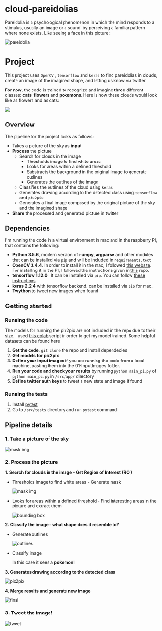 # cloud-pareidolias

Pareidolia is a psychological phenomenon in which the mind responds to a stimulus, usually an image or a sound, by perceiving a familiar pattern where none exists. Like seeing a face in this picture:

  ![pareidolia](https://www.artnews.com/wp-content/uploads/2017/08/4689253598_ccaa7fe938_b.jpg)

# Project

This project uses `OpenCV` , `tensorflow` and `keras` to find pareidolias in clouds, create an image of the imagined shape, and letting us know via twitter.

**For now**, the code is trained to recognize and imagine **three** different classes: **cats**, **flowers** and **pokemons**. Here is how these clouds would look like as flowers and as cats:

  ![](https://raw.githubusercontent.com/msotomorras/cloud-pareidolias/master/04-Results/example%20pics/merged.jpg)

## Overview

The pipeline for the project looks as follows:
* Takes a picture of the sky as **input**
* **Process** the picture
   * Search for clouds in the image
      * Thresholds image to find white areas
      * Looks for areas within a defined threshold
      * Substracts the background in the original image to generate outlines
      * Generates the outlines of the image
   * Classifies the outlines of the cloud using `keras`
   * Generates drawing according to the detected class using `tensorflow` and `pix2pix`
   * Generates a final image composed by the original picture of the sky and the imagined shape
* **Share** the processed and generated picture in twitter

## Dependencies

I'm running the code in a virtual environment in mac and in the raspberry PI, that contains the following:

* **Python 3.5.6**, modern version of **numpy**, **argparse** and other modules that can be installed via `pip` and will be included in `requirements.text`
* **OpenCV 3.4.4**. In order to install it in the mac, I followed [this website](https://www.pyimagesearch.com/2016/12/19/install-opencv-3-on-macos-with-homebrew-the-easy-way/).<br/>
For installing it in the PI, I followed the instructions given in [this](https://github.com/EdjeElectronics/TensorFlow-Object-Detection-on-the-Raspberry-Pi) repo.
* **tensorflow 1.12.0** , It can be installed via `pip`. You can follow [these instructions](https://www.tensorflow.org/install/pip)
* **keras 2.2.4** with tensorflow backend, can be installed via `pip` for mac.
* **Twython** to tweet new images when found

## Getting started

### Running the code

The models for running the pix2pix are not included in the repo due to their size. I used [this colab](https://colab.research.google.com/github/tensorflow/tensorflow/blob/master/tensorflow/contrib/eager/python/examples/pix2pix/pix2pix_eager.ipynb) script in order to get my model trained. Some helpful datasets can be found [here](https://people.eecs.berkeley.edu/~tinghuiz/projects/pix2pix/datasets/)
1. **Get the code**. `git clone` the repo and install dependecies
2. **Get models for pix2pix**
3. **Define your input images** if you are running the code from a local machine, pasting them into the 01-InputImages folder.
4. **Run your code and check your results** by running `python main_pi.py` of `python main_pc.py` in `/src/app/` directory
5. **Define twitter auth keys** to tweet a new state and image if found

### Running the tests

1. Install [pytest](https://docs.pytest.org/en/latest/getting-started.html)
2. Go to `/src/tests` directory and run `pytest` command

## Pipeline details

### 1. Take a picture of the sky

   ![mask img](https://raw.githubusercontent.com/msotomorras/cloud-pareidolias/master/05-Debug/img_0.jpg)
       
### 2. Process the picture

**1. Search for clouds in the image - Get Region of Interest (ROI)**

   * Thresholds image to find white areas - Generate mask
   
      ![mask img](https://raw.githubusercontent.com/msotomorras/cloud-pareidolias/master/05-Debug/img_0_mask.jpg)
   
   * Looks for areas within a defined threshold  - Find interesting areas in the picture and extract them
   
      ![bounding box](https://raw.githubusercontent.com/msotomorras/cloud-pareidolias/master/02-Classify/img_0.jpg)
   
**2. Classify the image - what shape does it resemble to?**

   * Generate outlines
    
      ![outlines](https://raw.githubusercontent.com/msotomorras/cloud-pareidolias/master/02-Classify/outlines/img_0.jpg)
   
   * Classify image
   
      In this case it sees a **pokemon**!

**3. Generates drawing according to the detected class**

   ![pix2pix](https://raw.githubusercontent.com/msotomorras/cloud-pareidolias/master/04-Results/images/img_0.png)
   
**4. Merge results and generate new image**
   
   ![final](https://raw.githubusercontent.com/msotomorras/cloud-pareidolias/master/04-Results/final/final_img_0.jpg)


### 3. Tweet the image!

   ![tweet](https://raw.githubusercontent.com/msotomorras/cloud-pareidolias/master/04-Results/final/tweet.jpg)
